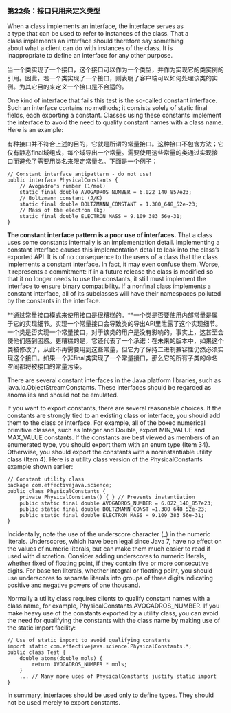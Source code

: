 ### 第22条：接口只用来定义类型

When a class implements an interface, the interface serves as  
 a type that can be used to refer to instances of the class. That a  
 class implements an interface should therefore say something  
 about what a client can do with instances of the class. It is  
 inappropriate to define an interface for any other purpose.

当一个类实现了一个接口，这个接口可以作为一个类型，并作为实现它的类实例的引用。因此，若一个类实现了一个接口，则表明了客户端可以如何处理该类的实例。为其它目的来定义一个接口是不合适的。

One kind of interface that fails this test is the so-called constant interface. Such an interface contains no methods; it consists solely of static final fields, each exporting a constant. Classes using these constants implement the interface to avoid the need to qualify constant names with a class name. Here is an example:

有种接口并不符合上述的目的，它就是所谓的常量接口。这种接口不包含方法；它仅有静态final域组成，每个域导出一个常量。需要使用这些常量的类通过实现接口而避免了需要用类名来限定常量名。下面是一个例子：

```
// Constant interface antipattern - do not use!
public interface PhysicalConstants {
    // Avogadro's number (1/mol)
    static final double AVOGADROS_NUMBER = 6.022_140_857e23;
    // Boltzmann constant (J/K)
    static final double BOLTZMANN_CONSTANT = 1.380_648_52e-23;
    // Mass of the electron (kg)
    static final double ELECTRON_MASS = 9.109_383_56e-31;
}
```

**The constant interface pattern is a poor use of interfaces.** That a class uses some constants internally is an implementation detail. Implementing a constant interface causes this implementation detail to leak into the class’s exported API. It is of no consequence to the users of a class that the class implements a constant interface. In fact, it may even confuse them. Worse, it represents a commitment: if in a future release the class is modified so that it no longer needs to use the constants, it still must implement the interface to ensure binary compatibility. If a nonfinal class implements a constant interface, all of its subclasses will have their namespaces polluted by the constants in the interface.

**通过常量接口模式来使用接口是很糟糕的。**一个类是否要使用内部常量是属于它的实现细节。实现一个常量接口会导致类的导出API里泄露了这个实现细节。一个类是否实现一个常量接口，对于该类的用户是没有影响的。事实上，这甚至会使他们感到困惑。更糟糕的是，它还代表了一个承诺：在未来的版本中，如果这个类被修改了，从此不再需要用到这些常量，但它为了保持二进制兼容性仍然必须实现这个接口。如果一个非final类实现了一个常量接口，那么它的所有子类的命名空间都将被接口的常量污染。

There are several constant interfaces in the Java platform libraries, such as java.io.ObjectStreamConstants. These interfaces should be regarded as anomalies and should not be emulated.

If you want to export constants, there are several reasonable choices. If the constants are strongly tied to an existing class or interface, you should add them to the class or interface. For example, all of the boxed numerical primitive classes, such as Integer and Double, export MIN\_VALUE and MAX\_VALUE constants. If the constants are best viewed as members of an enumerated type, you should export them with an enum type \(Item 34\). Otherwise, you should export the constants with a noninstantiable utility class \(Item 4\). Here is a utility class version of the PhysicalConstants example shown earlier:

```
// Constant utility class
package com.effectivejava.science;
public class PhysicalConstants {
    private PhysicalConstants() { } // Prevents instantiation
    public static final double AVOGADROS_NUMBER = 6.022_140_857e23;
    public static final double BOLTZMANN_CONST =1.380_648_52e-23;
    public static final double ELECTRON_MASS = 9.109_383_56e-31;
}
```

Incidentally, note the use of the underscore character \(\_\) in the numeric literals. Underscores, which have been legal since Java 7, have no effect on the values of numeric literals, but can make them much easier to read if used with discretion. Consider adding underscores to numeric literals, whether fixed of floating point, if they contain five or more consecutive digits. For base ten literals, whether integral or floating point, you should use underscores to separate literals into groups of three digits indicating positive and negative powers of one thousand.

Normally a utility class requires clients to qualify constant names with a class name, for example, PhysicalConstants.AVOGADROS\_NUMBER. If you make heavy use of the constants exported by a utility class, you can avoid the need for qualifying the constants with the class name by making use of the static import facility:

```
// Use of static import to avoid qualifying constants
import static com.effectivejava.science.PhysicalConstants.*;
public class Test {
    double atoms(double mols) {
        return AVOGADROS_NUMBER * mols;
    } 
    ... // Many more uses of PhysicalConstants justify static import
}
```

In summary, interfaces should be used only to define types. They should not be used merely to export constants.

